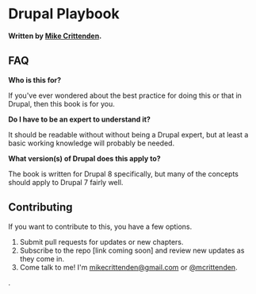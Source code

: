 # Drupal Playbook

**Written by **[**Mike Crittenden**](http://mikecr.it/)**.**

## FAQ

**Who is this for?**

If you've ever wondered about the best practice for doing this or that in Drupal, then this book is for you.

**Do I have to be an expert to understand it?**

It should be readable without without being a Drupal expert, but at least a basic working knowledge will probably be needed.

**What version\(s\) of Drupal does this apply to?**

The book is written for Drupal 8 specifically, but many of the concepts should apply to Drupal 7 fairly well.

## Contributing

If you want to contribute to this, you have a few options.

1. Submit pull requests for updates or new chapters.
2. Subscribe to the repo \[link coming soon\] and review new updates as they come in.
3. Come talk to me! I'm [mikecrittenden@gmail.com](mailto:mikecrittenden@gmail.com) or [@mcrittenden](http://twitter.com/mcrittenden).

.

